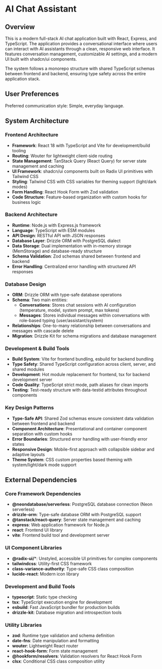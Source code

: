# AI Chat Assistant

## Overview

This is a modern full-stack AI chat application built with React, Express, and TypeScript. The application provides a conversational interface where users can interact with AI assistants through a clean, responsive web interface. It features conversation management, customizable AI settings, and a modern UI built with shadcn/ui components.

The system follows a monorepo structure with shared TypeScript schemas between frontend and backend, ensuring type safety across the entire application stack.

## User Preferences

Preferred communication style: Simple, everyday language.

## System Architecture

### Frontend Architecture
- **Framework**: React 18 with TypeScript and Vite for development/build tooling
- **Routing**: Wouter for lightweight client-side routing
- **State Management**: TanStack Query (React Query) for server state management and caching
- **UI Framework**: shadcn/ui components built on Radix UI primitives with Tailwind CSS
- **Styling**: Tailwind CSS with CSS variables for theming support (light/dark modes)
- **Form Handling**: React Hook Form with Zod validation
- **Code Structure**: Feature-based organization with custom hooks for business logic

### Backend Architecture
- **Runtime**: Node.js with Express.js framework
- **Language**: TypeScript with ESM modules
- **API Design**: RESTful API with JSON responses
- **Database Layer**: Drizzle ORM with PostgreSQL dialect
- **Data Storage**: Dual implementation with in-memory storage (MemStorage) and database-ready structure
- **Schema Validation**: Zod schemas shared between frontend and backend
- **Error Handling**: Centralized error handling with structured API responses

### Database Design
- **ORM**: Drizzle ORM with type-safe database operations
- **Schema**: Two main entities:
  - **Conversations**: Stores chat sessions with AI configuration (temperature, model, system prompt, max tokens)
  - **Messages**: Stores individual messages within conversations with role-based typing (user/assistant/system)
- **Relationships**: One-to-many relationship between conversations and messages with cascade delete
- **Migration**: Drizzle Kit for schema migrations and database management

### Development & Build Tools
- **Build System**: Vite for frontend bundling, esbuild for backend bundling
- **Type Safety**: Shared TypeScript configuration across client, server, and shared modules
- **Development**: Hot module replacement for frontend, tsx for backend development server
- **Code Quality**: TypeScript strict mode, path aliases for clean imports
- **Testing**: Test-ready structure with data-testid attributes throughout components

### Key Design Patterns
- **Type-Safe API**: Shared Zod schemas ensure consistent data validation between frontend and backend
- **Component Architecture**: Presentational and container component separation with custom hooks
- **Error Boundaries**: Structured error handling with user-friendly error states
- **Responsive Design**: Mobile-first approach with collapsible sidebar and adaptive layouts
- **Theme System**: CSS custom properties based theming with system/light/dark mode support

## External Dependencies

### Core Framework Dependencies
- **@neondatabase/serverless**: PostgreSQL database connection (Neon serverless)
- **drizzle-orm**: Type-safe database ORM with PostgreSQL support
- **@tanstack/react-query**: Server state management and caching
- **express**: Web application framework for Node.js
- **react**: Frontend UI library
- **vite**: Frontend build tool and development server

### UI Component Libraries
- **@radix-ui/***: Unstyled, accessible UI primitives for complex components
- **tailwindcss**: Utility-first CSS framework
- **class-variance-authority**: Type-safe CSS class composition
- **lucide-react**: Modern icon library

### Development and Build Tools
- **typescript**: Static type checking
- **tsx**: TypeScript execution engine for development
- **esbuild**: Fast JavaScript bundler for production builds
- **drizzle-kit**: Database migration and introspection tools

### Utility Libraries
- **zod**: Runtime type validation and schema definition
- **date-fns**: Date manipulation and formatting
- **wouter**: Lightweight React router
- **react-hook-form**: Form state management
- **@hookform/resolvers**: Validation resolvers for React Hook Form
- **clsx**: Conditional CSS class composition utility